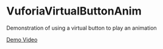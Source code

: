 # VuforiaVirtualButtonAnim
 Demonstration of using a virtual button to play an animation
 
[Demo Video](https://youtu.be/p8N4RKAh9OM)
